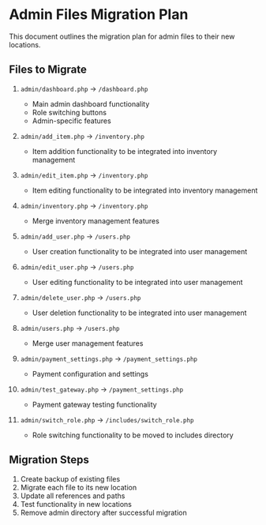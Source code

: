 # Admin Files Migration Plan

This document outlines the migration plan for admin files to their new locations.

## Files to Migrate

1. `admin/dashboard.php` → `/dashboard.php`
   - Main admin dashboard functionality
   - Role switching buttons
   - Admin-specific features

2. `admin/add_item.php` → `/inventory.php`
   - Item addition functionality to be integrated into inventory management

3. `admin/edit_item.php` → `/inventory.php`
   - Item editing functionality to be integrated into inventory management

4. `admin/inventory.php` → `/inventory.php`
   - Merge inventory management features

5. `admin/add_user.php` → `/users.php`
   - User creation functionality to be integrated into user management

6. `admin/edit_user.php` → `/users.php`
   - User editing functionality to be integrated into user management

7. `admin/delete_user.php` → `/users.php`
   - User deletion functionality to be integrated into user management

8. `admin/users.php` → `/users.php`
   - Merge user management features

9. `admin/payment_settings.php` → `/payment_settings.php`
   - Payment configuration and settings

10. `admin/test_gateway.php` → `/payment_settings.php`
    - Payment gateway testing functionality

11. `admin/switch_role.php` → `/includes/switch_role.php`
    - Role switching functionality to be moved to includes directory

## Migration Steps

1. Create backup of existing files
2. Migrate each file to its new location
3. Update all references and paths
4. Test functionality in new locations
5. Remove admin directory after successful migration